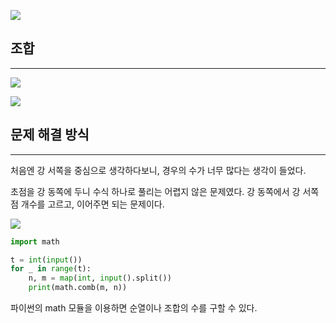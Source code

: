 ![](https://velog.velcdn.com/images/hariaus/post/b200c7b5-7c9d-448f-8d63-907549dc791f/image.png)


## 조합

---

![](https://velog.velcdn.com/images/hariaus/post/336ae5b5-f34f-4394-955d-ee7ff1986755/image.png)


![](https://velog.velcdn.com/images/hariaus/post/e3dc2f67-582c-4c7e-b698-353d9c7224d8/image.png)


## 문제 해결 방식

---

처음엔 강 서쪽을 중심으로 생각하다보니, 경우의 수가 너무 많다는 생각이 들었다. 

초점을 강 동쪽에 두니 수식 하나로 풀리는 어렵지 않은 문제였다. 강 동쪽에서 강 서쪽 점 개수를 고르고, 이어주면 되는 문제이다. 

![](https://velog.velcdn.com/images/hariaus/post/eb66896e-c61f-4578-9765-fa5abd3f9cae/image.png)


```python
import math

t = int(input())
for _ in range(t):
    n, m = map(int, input().split())
    print(math.comb(m, n)) 
```

파이썬의 math 모듈을 이용하면 순열이나 조합의 수를 구할 수 있다.